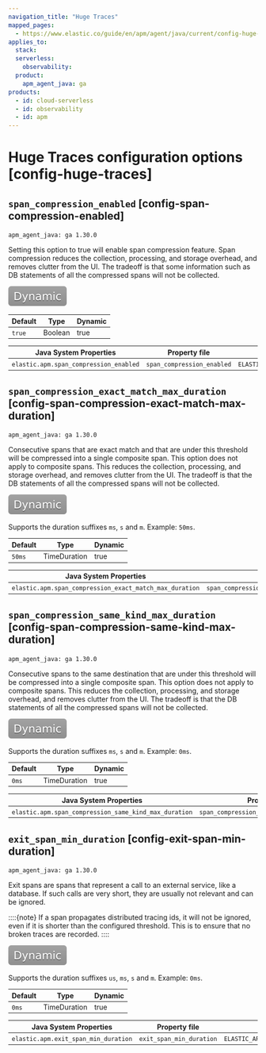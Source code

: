 ```yaml
---
navigation_title: "Huge Traces"
mapped_pages:
  - https://www.elastic.co/guide/en/apm/agent/java/current/config-huge-traces.html
applies_to:
  stack:
  serverless:
    observability:
  product:
    apm_agent_java: ga
products:
  - id: cloud-serverless
  - id: observability
  - id: apm  
---
```


# Huge Traces configuration options [config-huge-traces]



## `span_compression_enabled` [config-span-compression-enabled]

```{applies_to}
apm_agent_java: ga 1.30.0
```

Setting this option to true will enable span compression feature. Span compression reduces the collection, processing, and storage overhead, and removes clutter from the UI. The tradeoff is that some information such as DB statements of all the compressed spans will not be collected.

[![dynamic config](images/dynamic-config.svg "") ](/reference/configuration.md#configuration-dynamic)

| Default | Type | Dynamic |
| --- | --- | --- |
| `true` | Boolean | true |

| Java System Properties | Property file | Environment |
| --- | --- | --- |
| `elastic.apm.span_compression_enabled` | `span_compression_enabled` | `ELASTIC_APM_SPAN_COMPRESSION_ENABLED` |


## `span_compression_exact_match_max_duration` [config-span-compression-exact-match-max-duration]

```{applies_to}
apm_agent_java: ga 1.30.0
```

Consecutive spans that are exact match and that are under this threshold will be compressed into a single composite span. This option does not apply to composite spans. This reduces the collection, processing, and storage overhead, and removes clutter from the UI. The tradeoff is that the DB statements of all the compressed spans will not be collected.

[![dynamic config](images/dynamic-config.svg "") ](/reference/configuration.md#configuration-dynamic)

Supports the duration suffixes `ms`, `s` and `m`. Example: `50ms`.

| Default | Type | Dynamic |
| --- | --- | --- |
| `50ms` | TimeDuration | true |

| Java System Properties | Property file | Environment |
| --- | --- | --- |
| `elastic.apm.span_compression_exact_match_max_duration` | `span_compression_exact_match_max_duration` | `ELASTIC_APM_SPAN_COMPRESSION_EXACT_MATCH_MAX_DURATION` |


## `span_compression_same_kind_max_duration` [config-span-compression-same-kind-max-duration]

```{applies_to}
apm_agent_java: ga 1.30.0
```

Consecutive spans to the same destination that are under this threshold will be compressed into a single composite span. This option does not apply to composite spans. This reduces the collection, processing, and storage overhead, and removes clutter from the UI. The tradeoff is that the DB statements of all the compressed spans will not be collected.

[![dynamic config](images/dynamic-config.svg "") ](/reference/configuration.md#configuration-dynamic)

Supports the duration suffixes `ms`, `s` and `m`. Example: `0ms`.

| Default | Type | Dynamic |
| --- | --- | --- |
| `0ms` | TimeDuration | true |

| Java System Properties | Property file | Environment |
| --- | --- | --- |
| `elastic.apm.span_compression_same_kind_max_duration` | `span_compression_same_kind_max_duration` | `ELASTIC_APM_SPAN_COMPRESSION_SAME_KIND_MAX_DURATION` |


## `exit_span_min_duration` [config-exit-span-min-duration]

```{applies_to}
apm_agent_java: ga 1.30.0
```

Exit spans are spans that represent a call to an external service, like a database. If such calls are very short, they are usually not relevant and can be ignored.

::::{note}
If a span propagates distributed tracing ids, it will not be ignored, even if it is shorter than the configured threshold. This is to ensure that no broken traces are recorded.
::::


[![dynamic config](images/dynamic-config.svg "") ](/reference/configuration.md#configuration-dynamic)

Supports the duration suffixes `us`, `ms`, `s` and `m`. Example: `0ms`.

| Default | Type | Dynamic |
| --- | --- | --- |
| `0ms` | TimeDuration | true |

| Java System Properties | Property file | Environment |
| --- | --- | --- |
| `elastic.apm.exit_span_min_duration` | `exit_span_min_duration` | `ELASTIC_APM_EXIT_SPAN_MIN_DURATION` |

